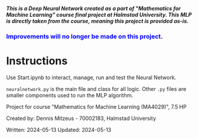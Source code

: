 ##### This is a Deep Neural Network created as a part of "Mathematics for Machine Learning" course final project at Halmstad University. This MLP is directly taken from the course, meaning this project is provided as-is. 

### <span style="color:blue">Improvements will no longer be made on this project.</span>



# Instructions

Use Start.ipynb to interact, manage, run and test the Neural Network. 

`neuralnetwork.py` is the main file and class for all logic. Other `.py` files are smaller components used to run the MLP algorithm.


Project for course "Mathematics for Machine Learning (MA4029)", 7.5 HP

Created by: Dennis Mitzeus - 70002183, Halmstad University

Written: 2024-05-13
Updated: 2024-05-13
 
